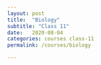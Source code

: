 ```yaml
---
layout: post
title:  "Biology"
subtitle: "Class 11"
date:   2020-08-04
categories: courses class-11
permalink: /courses/biology

---
```

